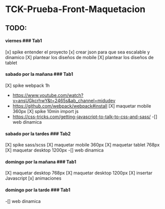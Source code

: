 # TCK-Prueba-Front-Maquetacion

## TODO:
#### viernes ### Tab1
[x] spike entender el proyecto 
[x] crear json para que sea escalable y dinamico
[X] plantear los diseños de mobile
[X] plantear los diseños de tablet

#### sabado por la mañana ### Tab1
[X] spike webpack 1h 
* https://www.youtube.com/watch?v=ansUGkcrhwY&t=2465s&ab_channel=midudev
* https://github.com/webpack/webpack#install
[X] maquetar mobile 360px
[X] spike 10min import js
* https://css-tricks.com/getting-javascript-to-talk-to-css-and-sass/
-[] web dinamica


#### sabado por la tardes ### Tab2
[X] spike sass/scss
[X] maquetar mobile 360px
[X] maquetar tablet 768px
[X] maquetar desktop 1200px
-[] web dinamica


#### domingo por la mañana ### Tab1
[X] maquetar desktop 768px
[X] maquetar desktop 1200px
[X] insertar Javascript
[x] animaciones


#### domingo por la tarde ### Tab1
-[] web dinamica

